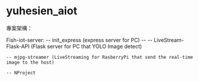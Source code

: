 # yuhesien_aiot

專案架構：

Fish-iot-server:
    -- init_express (express server for PC)
        -- 
    -- LiveStream-Flask-API (Flask server for PC that YOLO Image detect)

    -- mjpg-streamer (LiveStreaming for RasberryPi that send the real-time image to the host)

    -- NProject